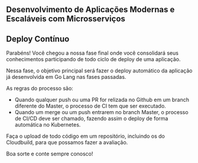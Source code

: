 ## Desenvolvimento de Aplicações Modernas e Escaláveis com Microsserviços

## Deploy Contínuo

Parabéns! Você chegou a nossa fase final onde você consolidará seus conhecimentos participando de todo ciclo de deploy de uma aplicação.

Nessa fase, o objetivo principal será fazer o deploy automático da aplicação já desenvolvida em Go Lang nas fases passadas.

As regras do processo são:
- Quando qualquer push ou uma PR for relizada no Github em um branch diferente do Master, o processo de CI tem que ser executado.
- Quando um merge ou um push entrarem no branch Master, o processo de CI/CD deve ser chamado, fazendo assim o deploy de forma automática no Kubernetes.

Faça o upload de todo código em um repositório, incluindo os do Cloudbuild, para que possamos fazer a avaliação.

Boa sorte e conte sempre conosco!
